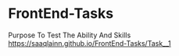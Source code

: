 # FrontEnd-Tasks
Purpose To Test The Ability And Skills <br>
 https://saaqlainn.github.io/FrontEnd-Tasks/Task__1
